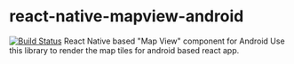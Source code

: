 # react-native-mapview-android
[![Build Status](https://travis-ci.org/sridharkrishna/react-native-mapview-android.svg?branch=master)](https://travis-ci.org/sridharkrishna/react-native-mapview-android)
React Native based "Map View" component for Android
Use this library to render the map tiles for android based react app.
